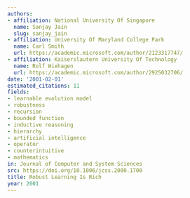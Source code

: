 ```yaml
---
authors:
- affiliation: National University Of Singapore
  name: Sanjay Jain
  slug: sanjay_jain
- affiliation: University Of Maryland College Park
  name: Carl Smith
  url: https://academic.microsoft.com/author/2123317747/
- affiliation: Kaiserslautern University Of Technology
  name: Rolf Wiehagen
  url: https://academic.microsoft.com/author/2925032706/
date: '2001-02-01'
estimated_citations: 11
fields:
- learnable evolution model
- robustness
- recursion
- bounded function
- inductive reasoning
- hierarchy
- artificial intelligence
- operator
- counterintuitive
- mathematics
in: Journal of Computer and System Sciences
src: https://doi.org/10.1006/jcss.2000.1700
title: Robust Learning Is Rich
year: 2001
---
```

